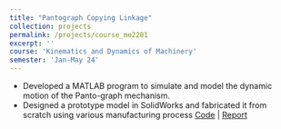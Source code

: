 ```yaml
---
title: "Pantograph Copying Linkage"
collection: projects
permalink: /projects/course_me2201
excerpt: ''
course: 'Kinematics and Dynamics of Machinery'
semester: 'Jan-May 24'
---
```


- Developed a MATLAB program to simulate and model the dynamic motion of the Panto-graph mechanism.
- Designed a prototype model in SolidWorks and fabricated it from scratch using various manufacturing process
[Code](https://github.com/TensorTeen/Course_Projects/tree/main/ME2201/scripts) \| [Report](https://github.com/TensorTeen/Course_Projects/blob/main/ME2201/Report.pdf)
